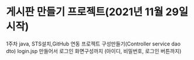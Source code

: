 # 게시판 만들기 프로젝트(2021년 11월 29일 시작)

1주차 
java, STS설치,GitHub 연동
프로젝트 구성만들기(Controller service dao dto)
login.jsp 만들어서 로그인 화면구성까지
(아이디, 비밀번호, 로그인 버튼까지)
